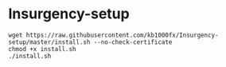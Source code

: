 # Insurgency-setup

```
wget https://raw.githubusercontent.com/kb1000fx/Insurgency-setup/master/install.sh --no-check-certificate
chmod +x install.sh
./install.sh
```
